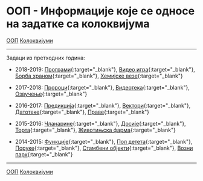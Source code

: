 # ООП - Информације које се односе на задатке са колоквијума

[ООП](../../README.md) [Колоквијуми](../README.md)

---

Задаци из претходних година:

* 2018-2019: [Програми](./rokovi/kol201819_1_Programi.pdf){:target="_blank"}, [Видео игра](./rokovi/kol201819_2_VideoIgra.pdf){:target="_blank"}, [Борба храном](./rokovi/kol201819_3_BorbaHranom.pdf){:target="_blank"}, [Хемијске везе](./rokovi/kol201819_4_HemijskeVeze.pdf){:target="_blank"}

* 2017-2018: [Пророци](./rokovi/kol201718_1_Proroci.pdf){:target="_blank"}, [Видеотека](./rokovi/kol201718_2_Videoteka.pdf){:target="_blank"}, [Озвучење](./rokovi/kol201718_3_Ozvucenje.pdf){:target="_blank"}

* 2016-2017: [Предикција](./rokovi/kol201617_1_Predikcija.pdf){:target="_blank"}, [Вектори](./rokovi/kol201617_2_Vektori.pdf){:target="_blank"}, [Датотеке](./rokovi/kol201617_3_Datoteke.pdf){:target="_blank"}, [Праве](./rokovi/kol201617_4_Prave.pdf){:target="_blank"}

* 2015-2016: [Чланарине](./rokovi/kol201516_Clanarine.pdf){:target="_blank"}, [Досије](./rokovi/kol201516_Dosije.pdf){:target="_blank"}, [Торта](./rokovi/kol201516_Torta.pdf){:target="_blank"}, [Животињска фарма](./rokovi/kol201516_ZivotinjskaFarma.pdf){:target="_blank"}

* 2014-2015: [Функције](./rokovi/kol201415_Funkcije.pdf){:target="_blank"}, [Пол детета](./rokovi/kol201415_PolDeteta.pdf){:target="_blank"}, [Поруке](./rokovi/kol201415_Poruke.pdf){:target="_blank"}, [Стамбени објекти](./rokovi/kol201415_StambeniObjekti.pdf){:target="_blank"}, [Возни парк](./rokovi/kol201415_VozniPark.pdf){:target="_blank"}


---

[ООП](../../README.md) [Колоквијуми](../README.md)    

